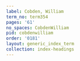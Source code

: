 ```yaml
---
label: Cobden, William
term_no: term354
pages: '61'
no_spaces: CobdenWilliam
pid: cobdenwilliam
order: '0181'
layout: generic_index_term
collection: index-headings
---
```

